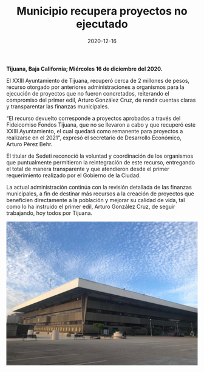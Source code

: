 ﻿---
layout: blog
title:  "Municipio recupera proyectos no ejecutado"
date:   2020-12-16
categories: tijuana
permalink: /:categories/:title:output_ext
image: /img/cnr/2020-12-16-municipio-recupera.jpeg
alt: "Municipio recupera proyectos no ejecutado"
autor: 
---


**Tijuana, Baja California; Miércoles 16 de  diciembre del 2020.**


El XXIII Ayuntamiento de Tijuana, recuperó cerca de 2 millones de pesos, recurso otorgado por anteriores administraciones a organismos para la ejecución de proyectos que no fueron concretados, reiterando el compromiso del primer edil, Arturo González Cruz, de rendir cuentas claras y transparentar las finanzas municipales.


“El recurso devuelto corresponde a proyectos aprobados a través del Fideicomiso Fondos Tijuana, que no se llevaron a cabo y que recuperó este XXIII Ayuntamiento, el cual quedará como remanente para proyectos a realizarse en el 2021”, expresó el secretario de Desarrollo Económico, Arturo Pérez Behr.


El titular de Sedeti reconoció la voluntad y coordinación de los organismos que puntualmente permitieron la reintegración de este recurso, entregando el total de manera transparente y que atendieron desde el primer requerimiento realizado por el Gobierno de la Ciudad.


La actual administración continúa con la revisión detallada de las finanzas municipales, a fin de destinar más recursos a la creación de proyectos que beneficien directamente a la población y mejorar su calidad de vida, tal como lo ha instruido el primer edil, Arturo González Cruz, de seguir trabajando, hoy todos por Tijuana.

<div id="carouselExampleSlidesOnly" class="carousel slide" data-ride="carousel">
  <div class="carousel-inner">
    <div class="carousel-item active">
       <img class="d-block w-100" src="/img/cnr/2020-12-16-municipio-recupera.jpeg" loading="lazy"  alt="Municipio recupera proyectos no ejecutado">
    </div>
  </div>
</div>
